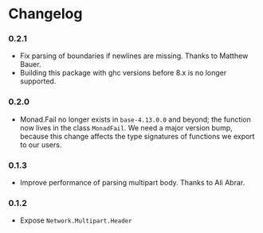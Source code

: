 # Changelog

### 0.2.1

* Fix parsing of boundaries if newlines are missing. Thanks to Matthew
  Bauer.
* Building this package with ghc versions before 8.x is no longer supported.

### 0.2.0

* Monad.Fail no longer exists in `base-4.13.0.0` and beyond; the function now
  lives in the class `MonadFail`. We need a major version bump, because this
  change affects the type signatures of functions we export to our users.

### 0.1.3

* Improve performance of parsing multipart body. Thanks to Ali Abrar.

### 0.1.2

* Expose `Network.Multipart.Header`
